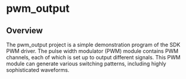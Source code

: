 # pwm_output

## Overview
The pwm_output project is a simple demonstration program of the SDK PWM driver.
The pulse width modulator (PWM) module contains PWM channels, each of which is set up to output different signals.
This PWM module can generate various switching patterns, including highly sophisticated waveforms.
